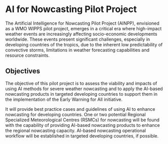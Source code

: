 # AI for Nowcasting Pilot Project

The Artificial Intelligence for Nowcasting Pilot Project (AINPP), envisioned as a WMO WIPPS pilot project, emerges in a critical era where high-impact weather events are increasingly affecting socio-economic developments worldwide. These events present significant challenges, especially in developing countries of the tropics, due to the inherent low predictability of convective storms, limitations in weather forecasting capabilities and resource constraints. 

## Objectives
The objective of this pilot project is to assess the viability and impacts of using AI methods for severe weather nowcasting and to apply the AI-based nowcasting products in targeted developing countries to support them in the implementation of the Early Warning for All initiative.

It will provide best practice cases and guidelines of using AI to enhance nowcasting for developing countries. One or two potential Regional Specialized Meteorological Centres (RSMCs) for nowcasting will be found with the capability of providing AI-based nowcasting products to enhance the regional nowcasting capacity. AI-based nowcasting operational workflow will be established in targeted developing countries, if possible.
